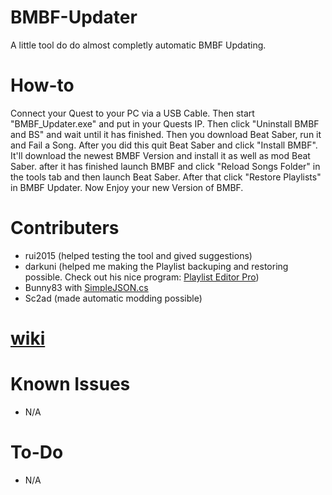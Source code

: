 # BMBF-Updater
A little tool do do almost completly automatic BMBF Updating.
# How-to
Connect your Quest to your PC via a USB Cable. Then start "BMBF_Updater.exe" and put in your Quests IP. Then click "Uninstall BMBF and BS" and wait until it has finished. Then you download Beat Saber, run it and Fail a Song. After you did this quit Beat Saber and click "Install BMBF". It'll download the newest BMBF Version and install it as well as mod Beat Saber. after it has finished launch BMBF and click "Reload Songs Folder" in the tools tab and then launch Beat Saber. After that click "Restore Playlists" in BMBF Updater. Now Enjoy your new Version of BMBF.
# Contributers
- rui2015 (helped testing the tool and gived suggestions)
- darkuni (helped me making the Playlist backuping and restoring possible. Check out his nice program: [Playlist Editor Pro](https://beatsaberquest.com/bmbf/my-tools/playlist-editor-pro/#:~:text=Playlist%20Editor%20Pro%20is%20a,details%20and%20download%20it%20here.))
- Bunny83 with [SimpleJSON.cs](https://github.com/Bunny83/SimpleJSON/blob/master/SimpleJSON.cs)
- Sc2ad (made automatic modding possible)
# [wiki](https://github.com/ComputerElite/wiki)
# Known Issues
- N/A
# To-Do
- N/A
